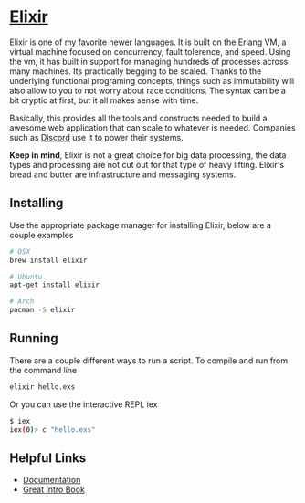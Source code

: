 # [Elixir](https://elixir-lang.org/)

Elixir is one of my favorite newer languages.  It is built on the Erlang VM, a virtual machine focused on concurrency, fault tolerence, and speed.  Using the vm, it has built in support for managing hundreds of processes across many machines.  Its practically begging to be scaled.  Thanks to the underlying functional programing concepts, things such as immutability will also allow to you to not worry about race conditions.  The syntax can be a bit cryptic at first, but it all makes sense with time.

Basically, this provides all the tools and constructs needed to build a awesome web application that can scale to whatever is needed. Companies such as [Discord](https://discordapp.com/) use it to power their systems.

**Keep in mind**, Elixir is not a great choice for big data processing, the data types and processing are not cut out for that type of heavy lifting.  Elixir's bread and butter are infrastructure and messaging systems.

## Installing
Use the appropriate package manager for installing Elixir, below are a couple examples
```sh
# OSX
brew install elixir

# Ubuntu
apt-get install elixir

# Arch
pacman -S elixir
```

## Running

There are a couple different ways to run a script. To compile and run from the command line
```sh
elixir hello.exs
```

Or you can use the interactive REPL iex
```sh
$ iex
iex(0)> c "hello.exs"
```

## Helpful Links
+ [Documentation](https://hexdocs.pm/elixir/master)
+ [Great Intro Book](https://www.amazon.com/Programming-Elixir-1-3-Functional-Concurrent/dp/168050200X)

